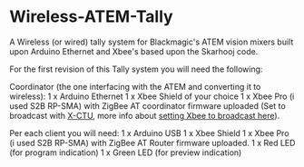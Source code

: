 Wireless-ATEM-Tally
===================

A Wireless (or wired) tally system for Blackmagic's ATEM vision mixers built upon Arduino Ethernet and Xbee's based upon the Skarhooj code.

For the first revision of this Tally system you will need the following:

Coordinator (the one interfacing with the ATEM and converting it to wireless):
1 x Arduino Ethernet
1 x Xbee Shield of your choice
1 x Xbee Pro (i used S2B RP-SMA) with ZigBee AT coordinator firmware uploaded (Set to broadcast with <a href="http://www.digi.com/support/productdetail?pid=3352">X-CTU</a>, more info about <a href="https://sites.google.com/site/xbeetutorial/xbee-introduction/zigbee_setup">setting Xbee to broadcast here</a>).

Per each client you will need:
1 x Arduino USB
1 x Xbee Shield
1 x Xbee Pro (i used S2B RP-SMA) with ZigBee AT Router firmware uploaded.
1 x Red LED (for program indication)
1 x Green LED (for preview indication)
